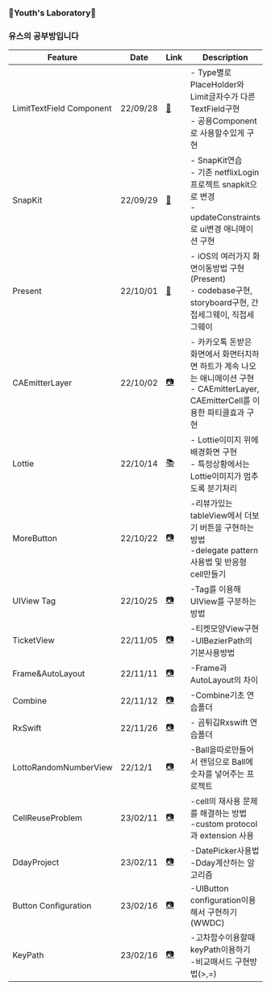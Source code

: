 ### 🔬Youth's Laboratory🔬
### 유스의 공부방입니다
| Feature                  | Date     | Link                                                         | Description                                                  |
| ------------------------ | -------- | ------------------------------------------------------------ | ------------------------------------------------------------ |
| LimitTextField Component | 22/09/28 | [📸](https://github.com/kimscastle/SwiftPrograming_Study/tree/main/TrialAndError/TextFieldComponent) | - Type별로 PlaceHolder와 Limit글자수가 다른 TextField구현<br />- 공용Component로 사용할수있게 구현 |
| SnapKit | 22/09/29 | [📸](https://github.com/kimscastle/SwiftPrograming_Study/tree/main/TrialAndError/SnapKit_Practice)| - SnapKit연습<br />- 기존 netflixLogin프로젝트 snapkit으로 변경 <br />- updateConstraints로 ui변경 애니메이션 구현 |
| Present | 22/10/01 | [📸](https://github.com/kimscastle/SwiftPrograming_Study/tree/main/TrialAndError/HowToMoveScreen)  | - iOS의 여러가지 화면이동방법 구현(Present) <br />- codebase구현, storyboard구현, 간접세그웨이, 직접세그웨이 |
| CAEmitterLayer | 22/10/02   | [📷](https://github.com/kimscastle/SwiftPrograming_Study/tree/main/TrialAndError/SparkleAnimation)  | - 카카오톡 돈받은 화면에서 화면터치하면 하트가 계속 나오는 애니메이션 구현<br />- CAEmitterLayer, CAEmitterCell를 이용한 파티클효과 구현   |
| Lottie | 22/10/14 | [📚](https://github.com/kimscastle/SwiftPrograming_Study/tree/main/TrialAndError/LottiePractice) | - Lottie이미지 위에 배경화면 구현<br />- 특정상황에서는 Lottie이미지가 멈추도록 분기처리 |
|MoreButton|22/10/22|[📷](https://github.com/kimscastle/SwiftPrograming_Study/tree/main/TrialAndError/MoreButton_CommentBox)|-리뷰가있는 tableView에서 더보기 버튼을 구현하는 방법<br />-delegate pattern사용법 및 반응형 cell만들기|
|UIView Tag|22/10/25|[📷](https://github.com/kimscastle/SwiftPrograming_Study/tree/main/TrialAndError/UIView_Tag)|-Tag를 이용해 UIView를 구분하는 방법|
| TicketView | 22/11/05|[📷](https://github.com/kimscastle/SwiftPrograming_Study/tree/main/TrialAndError/CustomTicketView)|-티켓모양View구현<br />-UIBezierPath의 기본사용방법 |
|Frame&AutoLayout|22/11/11|[📷](https://github.com/kimscastle/SwiftPrograming_Study/tree/main/TrialAndError/FrameAndAutolayout)|-Frame과 AutoLayout의 차이|
|Combine|22/11/12|[📷](https://github.com/kimscastle/SwiftPrograming_Study/tree/main/TrialAndError/Combine_Basic)|-Combine기초 연습폴더|
| RxSwift | 22/11/26 |[📷](https://github.com/kimscastle/SwiftPrograming_Study/tree/main/TrialAndError/RxSwift_In_4_Hours-master)|- 곰튀김Rxswift 연습폴더|
|LottoRandomNumberView|22/12/1|[📷](https://github.com/kimscastle/SwiftPrograming_Study/tree/main/TrialAndError/LottoRandomNumberView)|-Ball을따로만들어서 랜덤으로 Ball에 숫자를 넣어주는 프로젝트|
|CellReuseProblem|23/02/11|[📷](https://github.com/kimscastle/SwiftPrograming_Study/tree/main/TrialAndError/CellReuseProblem)|-cell의 재사용 문제를 해결하는 방법 <br />-custom protocol과 extension 사용|
|DdayProject|23/02/11|[📷](https://github.com/kimscastle/SwiftPrograming_Study/tree/main/TrialAndError/DatePicker)|-DatePicker사용법<br />-Dday계산하는 알고리즘|
|Button Configuration|23/02/16|[📷](https://github.com/kimscastle/SwiftPrograming_Study/tree/main/TrialAndError/ButtonConfiguration)|-UIButton configuration이용해서 구현하기(WWDC)|
|KeyPath|23/02/16|[📷](https://github.com/kimscastle/SwiftPrograming_Study/tree/main/TrialAndError/KeyPath.playground)|-고차함수이용할때 keyPath이용하기<br />-비교매서드 구현방법(>,=)|

